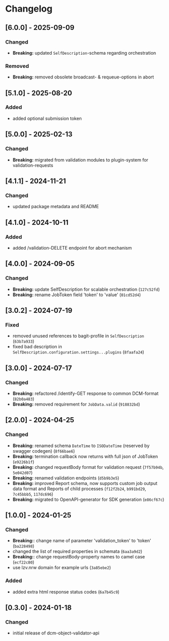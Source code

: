 # Changelog

## [6.0.0] - 2025-09-09

### Changed

- **Breaking:** updated `SelfDescription`-schema regarding orchestration

### Removed

- **Breaking:** removed obsolete broadcast- & requeue-options in abort

## [5.1.0] - 2025-08-20

### Added

- added optional submission token

## [5.0.0] - 2025-02-13

### Changed

- **Breaking:** migrated from validation modules to plugin-system for validation-requests

## [4.1.1] - 2024-11-21

### Changed

- updated package metadata and README

## [4.1.0] - 2024-10-11

### Added

- added /validation-DELETE endpoint for abort mechanism

## [4.0.0] - 2024-09-05

### Changed

- **Breaking:** update SelfDescription for scalable orchestration (`127c52fd`)
- **Breaking:** rename JobToken field 'token' to 'value' (`01cd52d4`)

## [3.0.2] - 2024-07-19

### Fixed

- removed unused references to bagit-profile in `SelfDescription` (`63b7a933`)
- fixed bad description in `SelfDescription.configuration.settings...plugins` (`8faafa24`)

## [3.0.0] - 2024-07-17

### Changed

- **Breaking:** refactored /identify-GET response to common DCM-format (`82b0a483`)
- **Breaking:** removed requirement for `JobData.valid` (`918832bd`)

## [2.0.0] - 2024-04-25

### Changed
- **Breaking:** renamed schema `DateTime` to `ISODateTime` (reserved by swagger codegen) (`8f66bae6`)
- **Breaking:** termination callback now returns with full json of JobToken (`e9226b1f`)
- **Breaking:** changed requestBody format for validation request (`7f57b94b`, `5e042d07`)
- **Breaking:** renamed validation endpoints (`d5b9b3e5`)
- **Breaking:** improved Report schema, now supports custom job output data format and Reports of child processes (`f12f2b24`, `b991bd29`, `7c45bbb5`, `117dc696`)
- **Breaking:** migrated to OpenAPI-generator for SDK generation (`e86cf67c`)

## [1.0.0] - 2024-01-25

### Changed
- **Breaking:**: change name of parameter 'validation_token' to 'token' (`ba228498`)
- changed the list of required properties in schemata (`6aa3a9d2`)
- **Breaking:**: change requestBody-property names to camel case (`ecf22c80`)
- use lzv.nrw domain for example urls (`3a85ebe2`)

### Added
- added extra html response status codes (`6a7b45c9`)

## [0.3.0] - 2024-01-18

### Changed

- initial release of dcm-object-validator-api
